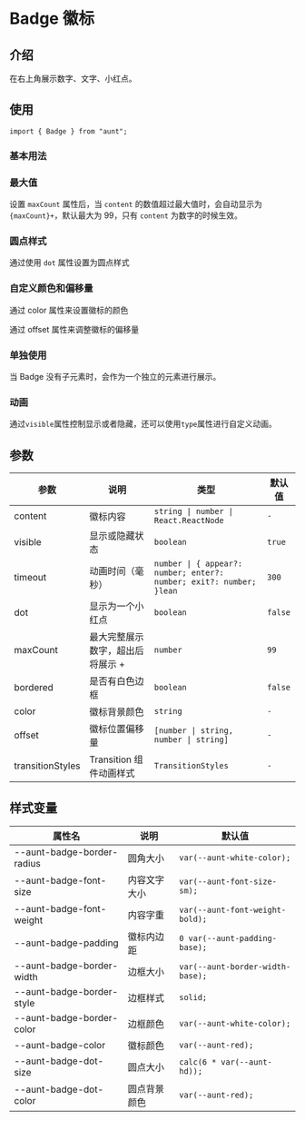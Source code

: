 # Badge 徽标

<code hidden="hidden" src="./demos/demo.tsx"></code>

## 介绍

在右上角展示数字、文字、小红点。

## 使用

```tsx
import { Badge } from "aunt";
```

### 基本用法

<code src="./demos/demo-base.tsx"></code>

### 最大值

设置 `maxCount` 属性后，当 `content` 的数值超过最大值时，会自动显示为 `{maxCount}+`，默认最大为 99，只有 `content` 为数字的时候生效。
<code src="./demos/demo-maxcount.tsx"></code>

### 圆点样式

通过使用 `dot` 属性设置为圆点样式
<code src="./demos/demo-dot.tsx"></code>

### 自定义颜色和偏移量

通过 color 属性来设置徽标的颜色

通过 offset 属性来调整徽标的偏移量
<code src="./demos/demo-offset-color.tsx"></code>

### 单独使用

当 Badge 没有子元素时，会作为一个独立的元素进行展示。
<code src="./demos/demo-badge.tsx"></code>

### 动画

通过`visible`属性控制显示或者隐藏，还可以使用`type`属性进行自定义动画。
<code src="./demos/demo-visible.tsx"></code>

## 参数

| 参数     | 说明                             | 类型                                                                | 默认值  |
| -------- | -------------------------------- | ------------------------------------------------------------------- | ------- |
| content  | 徽标内容                         | `string \| number \| React.ReactNode`                               | `-`     |
| visible  | 显示或隐藏状态                   | `boolean`                                                           | `true`  |
| timeout  | 动画时间（毫秒）                 | `number \| { appear?: number; enter?: number; exit?: number; }lean` | `300`   |
| dot      | 显示为一个小红点                 | `boolean`                                                           | `false` |
| maxCount | 最大完整展示数字，超出后将展示 + | `number`                                                            | `99`    |
| bordered | 是否有白色边框                   | `boolean`                                                           | `false` |
| color    | 徽标背景颜色                     | `string`                                                            | `-`     |
| offset   | 徽标位置偏移量                   | `[number \| string, number \| string]`                              | `-`     |
| transitionStyles   | Transition 组件动画样式 | `TransitionStyles` | `-` |

## 样式变量

| 属性名                     | 说明         | 默认值                           |
| -------------------------- | ------------ | -------------------------------- |
| --aunt-badge-border-radius | 圆角大小     | `var(--aunt-white-color);`       |
| --aunt-badge-font-size     | 内容文字大小 | `var(--aunt-font-size-sm);`      |
| --aunt-badge-font-weight   | 内容字重     | `var(--aunt-font-weight-bold);`  |
| --aunt-badge-padding       | 徽标内边距   | `0 var(--aunt-padding-base);`    |
| --aunt-badge-border-width  | 边框大小     | `var(--aunt-border-width-base);` |
| --aunt-badge-border-style  | 边框样式     | `solid;`                         |
| --aunt-badge-border-color  | 边框颜色     | `var(--aunt-white-color);`       |
| --aunt-badge-color         | 徽标颜色     | `var(--aunt-red);`               |
| --aunt-badge-dot-size      | 圆点大小     | `calc(6 * var(--aunt-hd));`      |
| --aunt-badge-dot-color     | 圆点背景颜色 | `var(--aunt-red);`               |
